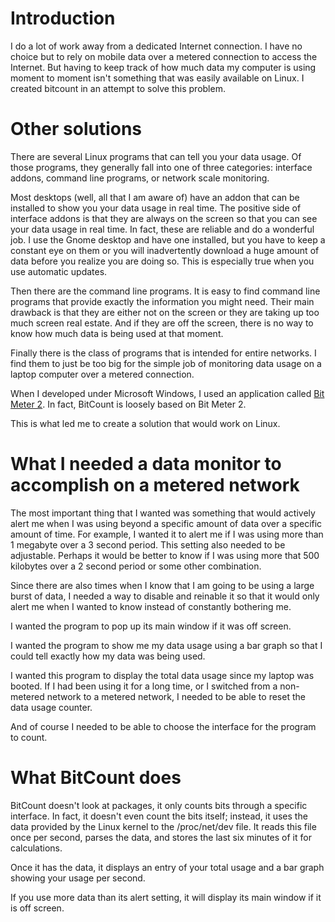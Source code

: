# Introduction

I do a lot of work away from a dedicated Internet connection. I have no choice but to rely on mobile data over a metered connection to access the Internet. But having to keep track of how much data my computer is using moment to moment isn't something that was easily available on Linux. I created bitcount in an attempt to solve this problem.

# Other solutions

There are several Linux programs that can tell you your data usage. Of those programs, they generally fall into one of three categories: interface addons, command line programs, or network scale monitoring.

Most desktops (well, all that I am aware of) have an addon that can be installed to show you your data usage in real time. The positive side of interface addons is that they are always on the screen so that you can see your data usage in real time. In fact, these are reliable and do a wonderful job. I use the Gnome desktop and have one installed, but you have to keep a constant eye on them or you will inadvertently download a huge amount of data before you realize you are doing so. This is especially true when you use automatic updates.

Then there are the command line programs. It is easy to find command line programs that provide exactly the information you might need. Their main drawback is that they are either not on the screen or they are taking up too much screen real estate. And if they are off the screen, there is no way to know how much data is being used at that moment.

Finally there is the class of programs that is intended for entire networks. I find them to just be too big for the simple job of monitoring data usage on a laptop computer over a metered connection.

When I developed under Microsoft Windows, I used an application called [Bit Meter 2](https://codebox.net/pages/bitmeter2). In fact, BitCount is loosely based on Bit Meter 2.

This is what led me to create a solution that would work on Linux.

# What I needed a data monitor to accomplish on a metered network

The most important thing that I wanted was something that would actively alert me when I was using beyond a specific amount of data over a specific amount of time. For example, I wanted it to alert me if I was using more than 1 megabyte over a 3 second period. This setting also needed to be adjustable. Perhaps it would be better to know if I was using more that 500 kilobytes over a 2 second period or some other combination.

Since there are also times when I know that I am going to be using a large burst of data, I needed a way to disable and reinable it so that it would only alert me when I wanted to know instead of constantly bothering me.

I wanted the program to pop up its main window if it was off screen.

I wanted the program to show me my data usage using a bar graph so that I could tell exactly how my data was being used.

I wanted this program to display the total data usage since my laptop was booted. If I had been using it for a long time, or I switched from a non-metered network to a metered network, I needed to be able to reset the data usage counter.

And of course I needed to be able to choose the interface for the program to count.

# What BitCount does

BitCount doesn't look at packages, it only counts bits through a specific interface. In fact, it doesn't even count the bits itself; instead, it uses the data provided by the Linux kernel to the /proc/net/dev file. It reads this file once per second, parses the data, and stores the last six minutes of it for calculations.

Once it has the data, it displays an entry of your total usage and a bar graph showing your usage per second.

If you use more data than its alert setting, it will display its main window if it is off screen.
